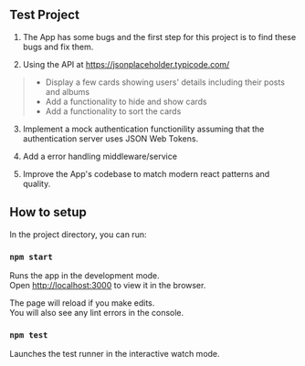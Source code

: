 
## Test Project
1. The App has some bugs and the first step for this project is to find these bugs and fix them.

2. Using the API at https://jsonplaceholder.typicode.com/
>- Display a few cards showing users' details including their posts and albums
>- Add a functionality to hide and show cards
>- Add a functionality to sort the cards

3. Implement a mock authentication functionility assuming that the authentication server uses JSON Web Tokens.

4. Add a error handling middleware/service

5. Improve the App's codebase to match modern react patterns and quality.

## How to setup

In the project directory, you can run:

### `npm start`

Runs the app in the development mode.<br>
Open [http://localhost:3000](http://localhost:3000) to view it in the browser.

The page will reload if you make edits.<br>
You will also see any lint errors in the console.

### `npm test`

Launches the test runner in the interactive watch mode.

